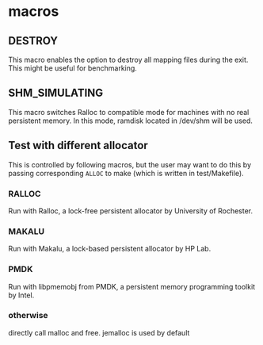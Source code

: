 # macros

## DESTROY

This macro enables the option to destroy all mapping files during the exit. This
might be useful for benchmarking.

## SHM_SIMULATING

This macro switches Ralloc to compatible mode for machines with no real
persistent memory. In this mode, ramdisk located in /dev/shm will be used.

## Test with different allocator

This is controlled by following macros, but the user may want to do this by
passing corresponding `ALLOC` to make (which is written in test/Makefile).

### RALLOC

Run with Ralloc, a lock-free persistent allocator by University of Rochester.

### MAKALU

Run with Makalu, a lock-based persistent allocator by HP Lab.

### PMDK

Run with libpmemobj from PMDK, a persistent memory programming toolkit by Intel.

### otherwise
directly call malloc and free. jemalloc is used by default
